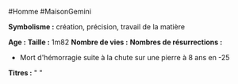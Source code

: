 #Homme #MaisonGemini

**Symbolisme :** création, précision, travail de la matière

**Age :**
**Taille :** 1m82
**Nombre de vies :** 
**Nombres de résurrections :**
- Mort d'hémorragie suite à la chute sur une pierre à 8 ans en -25

**Titres :**
"
"

